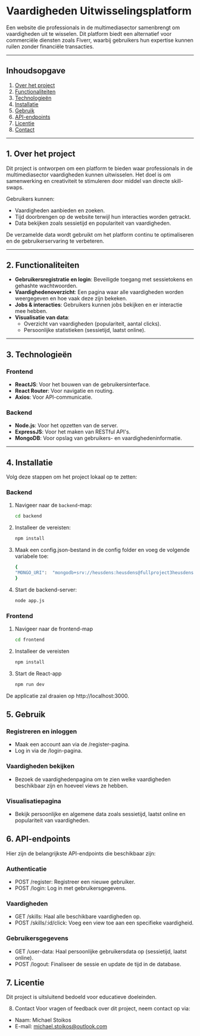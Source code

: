 # **Vaardigheden Uitwisselingsplatform**

Een website die professionals in de multimediasector samenbrengt om vaardigheden uit te wisselen. Dit platform biedt een alternatief voor commerciële diensten zoals Fiverr, waarbij gebruikers hun expertise kunnen ruilen zonder financiële transacties.

---

## **Inhoudsopgave**
1. [Over het project](#over-het-project)
2. [Functionaliteiten](#functionaliteiten)
3. [Technologieën](#technologieën)
4. [Installatie](#installatie)
5. [Gebruik](#gebruik)
6. [API-endpoints](#api-endpoints)
7. [Licentie](#licentie)
8. [Contact](#contact)

---

## **1. Over het project**

Dit project is ontworpen om een platform te bieden waar professionals in de multimediasector vaardigheden kunnen uitwisselen. Het doel is om samenwerking en creativiteit te stimuleren door middel van directe skill-swaps.

Gebruikers kunnen:
- Vaardigheden aanbieden en zoeken.
- Tijd doorbrengen op de website terwijl hun interacties worden getrackt.
- Data bekijken zoals sessietijd en populariteit van vaardigheden.

De verzamelde data wordt gebruikt om het platform continu te optimaliseren en de gebruikerservaring te verbeteren.

---

## **2. Functionaliteiten**

- **Gebruikersregistratie en login**: Beveiligde toegang met sessietokens en gehashte wachtwoorden.
- **Vaardighedenoverzicht**: Een pagina waar alle vaardigheden worden weergegeven en hoe vaak deze zijn bekeken.
- **Jobs & interacties**: Gebruikers kunnen jobs bekijken en er interactie mee hebben.
- **Visualisatie van data**:
  - Overzicht van vaardigheden (populariteit, aantal clicks).
  - Persoonlijke statistieken (sessietijd, laatst online).

---

## **3. Technologieën**

### **Frontend**
- **ReactJS**: Voor het bouwen van de gebruikersinterface.
- **React Router**: Voor navigatie en routing.
- **Axios**: Voor API-communicatie.

### **Backend**
- **Node.js**: Voor het opzetten van de server.
- **ExpressJS**: Voor het maken van RESTful API's.
- **MongoDB**: Voor opslag van gebruikers- en vaardighedeninformatie.

---

## **4. Installatie**

Volg deze stappen om het project lokaal op te zetten:

### **Backend**
1. Navigeer naar de `backend`-map:
   ```bash
   cd backend
    ```
2. Installeer de vereisten:
    ```bash
   npm install
    ```
3. Maak een config.json-bestand in de config folder en voeg de volgende variabele toe: 
    ```bash
   {
    "MONGO_URI":  "mongodb+srv://heusdens:heusdens@fullproject3heusdensinc.wydmojn.mongodb.net/?retryWrites=true&w=majority&appName=FullProject3Heusdensinc"
    }
    ```
4. Start de backend-server:
    ```bash
    node app.js
    ```
### **Frontend**
1. Navigeer naar de frontend-map
    ```bash
   cd frontend
    ```
2. Installeer de vereisten
    ```bash
   npm install
    ```
3. Start de React-app
    ```bash
   npm run dev
    ```
De applicatie zal draaien op http://localhost:3000.

## **5. Gebruik**
### **Registreren en inloggen**
- Maak een account aan via de /register-pagina.
- Log in via de /login-pagina.
### **Vaardigheden bekijken**
- Bezoek de vaardighedenpagina om te zien welke vaardigheden beschikbaar zijn en hoeveel views ze hebben.
### **Visualisatiepagina**
- Bekijk persoonlijke en algemene data zoals sessietijd, laatst online en populariteit van vaardigheden.

## **6. API-endpoints**
Hier zijn de belangrijkste API-endpoints die beschikbaar zijn:

### **Authenticatie**
- POST /register: Registreer een nieuwe gebruiker.
- POST /login: Log in met gebruikersgegevens.
### **Vaardigheden**
- GET /skills: Haal alle beschikbare vaardigheden op.
- POST /skills/:id/click: Voeg een view toe aan een specifieke vaardigheid.
### **Gebruikersgegevens**
- GET /user-data: Haal persoonlijke gebruikersdata op (sessietijd, laatst online).
- POST /logout: Finaliseer de sessie en update de tijd in de database.

## **7. Licentie**
Dit project is uitsluitend bedoeld voor educatieve doeleinden.

8. Contact
Voor vragen of feedback over dit project, neem contact op via:

- Naam: Michael Stoikos
- E-mail: michael.stoikos@outlook.com
